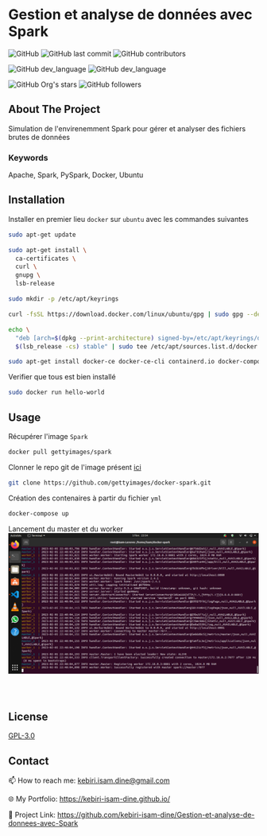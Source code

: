 # Gestion et analyse de données avec Spark




![GitHub](https://img.shields.io/github/license/kebiri-isam-dine/UniversityProjects?color=g&style=for-the-badge)
![GitHub last commit](https://img.shields.io/github/last-commit/kebiri-isam-dine/UniversityProjects?color=red&style=for-the-badge)
![GitHub contributors](https://img.shields.io/github/contributors/kebiri-isam-dine/UniversityProjects?color=yellow&style=for-the-badge)


![GitHub dev_language](https://img.shields.io/badge/Spark-orange?style=flat&logo=apachespark&logoColor=white)
![GitHub dev_language](https://img.shields.io/badge/Python-yellow?style=flat&logo=python&logoColor=white)


![GitHub Org's stars](https://img.shields.io/github/stars/kebiri-isam-dine?style=social)
![GitHub followers](https://img.shields.io/github/followers/kebiri-isam-dine?style=social)




## About The Project
Simulation de l'envirenemment Spark pour gérer et analyser des fichiers brutes de données


### Keywords

Apache, Spark, PySpark, Docker, Ubuntu

## Installation

Installer en premier lieu `docker` sur ``ubuntu`` avec les commandes suivantes

```bash
sudo apt-get update
```

```bash
sudo apt-get install \
  ca-certificates \
  curl \
  gnupg \
  lsb-release
```

```bash
sudo mkdir -p /etc/apt/keyrings
```

```bash
curl -fsSL https://download.docker.com/linux/ubuntu/gpg | sudo gpg --dearmor -o /etc/apt/keyrings/docker.gpg
```

```bash
echo \
  "deb [arch=$(dpkg --print-architecture) signed-by=/etc/apt/keyrings/docker.gpg] https://download.docker.com/linux/ubuntu \
  $(lsb_release -cs) stable" | sudo tee /etc/apt/sources.list.d/docker.list > /dev/null
```

```bash
sudo apt-get install docker-ce docker-ce-cli containerd.io docker-compose-plugin
```

Verifier que tous est bien installé

```bash
sudo docker run hello-world
```


## Usage


Récupérer l'image ``Spark``

```bash
docker pull gettyimages/spark
```
Clonner le repo git de l'image présent [ici](https://github.com/gettyimages/docker-spark.git)
```bash
git clone https://github.com/gettyimages/docker-spark.git
```

Création des contenaires à partir du fichier `yml`
```bash
docker-compose up
```
Lancement du master et du worker
<img src ="Captures/Master-Worker.png">



```bash

```


```bash

```


```bash

```


## License

[GPL-3.0](https://choosealicense.com/licenses/gpl-3.0/)


## Contact

📫 How to reach me: kebiri.isam.dine@gmail.com

🌐 My Portfolio: <https://kebiri-isam-dine.github.io/>

🔗 Project Link: <https://github.com/kebiri-isam-dine/Gestion-et-analyse-de-donnees-avec-Spark>
